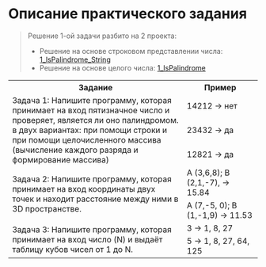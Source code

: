 # Описание практического задания

> Решение 1-ой задачи разбито на 2 проекта: 
> * Решение на основе строковом представлении числа: [1_IsPalindrome_String](https://github.com/AdilBikeev/introduction-with-csharp/tree/master/introduction-with-csharp/3_Seminar/1_IsPalindrome)
> * Решение на основе целого числа: [1_IsPalindrome](https://github.com/AdilBikeev/introduction-with-csharp/tree/master/introduction-with-csharp/3_Seminar/1_IsPalindrome)

<table>
	<tr>
	    <th>Задание</th>
	    <th>Пример</th>  
	</tr>
    <tr>
	    <td rowspan="3" width="70%">Задача 1: Напишите программу, которая принимает на вход пятизначное число и проверяет, является ли оно палиндромом. в двух вариантах: при помощи строки и при помощи целочисленного массива (вычисление каждого разряда и формирование массива)</td>
	    <td>14212 -> нет</td>  
	</tr>
    <tr>
	    <td>23432  -> да</td>  
    </tr>
        <tr>
	    <td>12821  -> да</td>  
    </tr>
	<tr>
	    <td rowspan="2" width="70%">Задача 2: Напишите программу, которая принимает на вход координаты двух точек и находит расстояние между ними в 3D пространстве.</td>
	    <td>A (3,6,8); B (2,1,-7), -> 15.84</td>  
	</tr>
    <tr>
	    <td>A (7,-5, 0); B (1,-1,9) -> 11.53</td>  
    </tr>
	<tr>
	    <td rowspan="2" width="70%">Задача 3: Напишите программу, которая принимает на вход число (N) и выдаёт таблицу кубов чисел от 1 до N.</td>
	    <td>3 -> 1, 8, 27 </td>  
	</tr>
    <tr>
	    <td>5 -> 1, 8, 27, 64, 125</td>  
    </tr>
</table>
